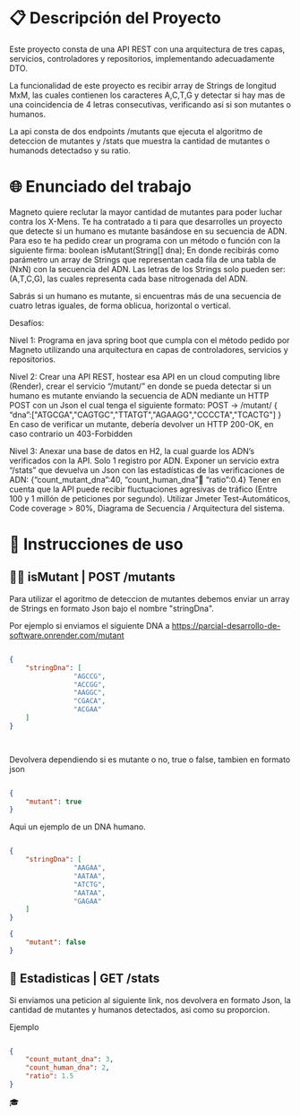 <h1> 📋 Descripción del Proyecto </h1>

Este proyecto consta de una API REST con una arquitectura de tres capas, servicios, controladores y repositorios, implementando adecuadamente DTO.

La funcionalidad de este proyecto es recibir array de Strings de longitud MxM, las cuales contienen los caracteres A,C,T,G
y detectar si hay mas de una coincidencia de 4 letras consecutivas, verificando asi si son mutantes o humanos. 

La api consta de dos endpoints /mutants que ejecuta el algoritmo de deteccion de mutantes y /stats que muestra la cantidad de mutantes o humanods detectadso y su ratio.

<h1> 🌐 Enunciado del trabajo </h1>

Magneto quiere reclutar la mayor cantidad de mutantes para poder luchar contra los X-Mens.
Te ha contratado a ti para que desarrolles un proyecto que detecte si un humano es mutante basándose en su secuencia de ADN.
Para eso te ha pedido crear un programa con un método o función con la siguiente firma:
boolean isMutant(String[] dna);
En donde recibirás como parámetro un array de Strings que representan cada fila de una tabla de (NxN) con la secuencia del ADN. Las letras de los Strings solo pueden ser: (A,T,C,G), las cuales representa cada base nitrogenada del ADN.

Sabrás si un humano es mutante, si encuentras más de una secuencia de cuatro letras iguales, de forma oblicua, horizontal o vertical.


Desafíos:

Nivel 1:
Programa en java spring boot que cumpla con el método pedido por Magneto utilizando una arquitectura en capas de controladores, servicios y repositorios.

Nivel 2:
Crear una API REST, hostear esa API en un cloud computing libre (Render), crear el servicio “/mutant/” en donde se pueda detectar si un humano es mutante enviando la secuencia de ADN mediante un HTTP POST con un Json el cual tenga el siguiente formato:
POST → /mutant/
{ “dna”:["ATGCGA","CAGTGC","TTATGT","AGAAGG","CCCCTA","TCACTG"]
}
En caso de verificar un mutante, debería devolver un HTTP 200-OK, en caso contrario un 403-Forbidden

Nivel 3:
Anexar una base de datos en H2, la cual guarde los ADN’s verificados con la API. Solo 1 registro por ADN.
Exponer un servicio extra “/stats” que devuelva un Json con las estadísticas de las verificaciones de ADN: {“count_mutant_dna”:40, “count_human_dna”:100: “ratio”:0.4}
Tener en cuenta que la API puede recibir fluctuaciones agresivas de tráfico (Entre 100 y 1 millón de peticiones por segundo). Utilizar Jmeter
Test-Automáticos, Code coverage > 80%, Diagrama de Secuencia / Arquitectura del sistema.

<h1>📝 Instrucciones de uso </h1>

<h2> 🧟‍♂️ isMutant | POST /mutants </h2>

Para utilizar el agoritmo de deteccion de mutantes debemos enviar un array de Strings en formato Json bajo el nombre "stringDna".

Por ejemplo si enviamos el siguiente DNA a https://parcial-desarrollo-de-software.onrender.com/mutant

```json

{
    "stringDna": [
                "AGCCG",
                "ACCGG",
                "AAGGC",
                "CGACA",
                "ACGAA"
    ]
}

 
```

Devolvera dependiendo si es mutante o no, true o false, tambien en formato json

```json

{
    "mutant": true
}

```

Aqui un ejemplo de un DNA humano.

```json

{
    "stringDna": [
                "AAGAA",
                "AATAA",
                "ATCTG",
                "AATAA",
                "GAGAA"
    ]
}

```


```json
{
    "mutant": false
}
```

<h2>📖 Estadisticas | GET /stats </h2>

Si enviamos una peticion al siguiente link, nos devolvera en formato Json, la cantidad de mutantes y humanos detectados, asi como su proporcion.

Ejemplo

```json

{
    "count_mutant_dna": 3,
    "count_human_dna": 2,
    "ratio": 1.5
}

```








🎓

